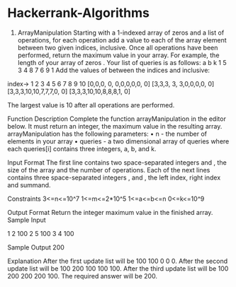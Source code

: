 # Hackerrank-Algorithms
1. ArrayManipulation 
Starting with a 1-indexed array of zeros and a list of operations, for each operation add a value to each of the array element between two given indices, inclusive. Once all operations have been performed, return the maximum value in your array. 
For example, the length of your array of zeros 
. Your list of queries is as follows: 
    a b k
    1 5 3
    4 8 7
    6 9 1
Add the values of 
between the indices and 
inclusive:

index->	 1 2 3  4  5 6 7 8 9 10
	[0,0,0, 0, 0,0,0,0,0, 0]
	[3,3,3, 3, 3,0,0,0,0, 0]
	[3,3,3,10,10,7,7,7,0, 0]
	[3,3,3,10,10,8,8,8,1, 0]

The largest value is 10 after all operations are performed. 

Function Description 
Complete the function arrayManipulation in the editor below. It must return an integer, the maximum value in the resulting array. 
arrayManipulation has the following parameters:
•	n - the number of elements in your array 
•	queries - a two dimensional array of queries where each queries[i] contains three integers, a, b, and k. 

Input Format
The first line contains two space-separated integers 
and , the size of the array and the number of operations. 
Each of the next lines contains three space-separated integers , and 
, the left index, right index and summand.
 
Constraints 
3<=n<=10^7
1<=m<=2*10^5
1<=a<=b<=n
0<=k<=10^9

Output Format
Return the integer maximum value in the finished array.
Sample Input

1 2 100
2 5 100
3 4 100

Sample Output
200

Explanation
After the first update list will be 100 100 0 0 0. 
After the second update list will be 100 200 100 100 100. 
After the third update list will be 100 200 200 200 100. 
The required answer will be 200.
